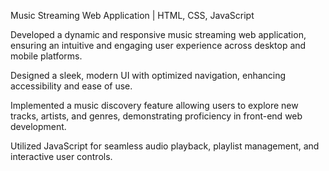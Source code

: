 Music Streaming Web Application | HTML, CSS, JavaScript

Developed a dynamic and responsive music streaming web application, ensuring an intuitive and engaging user experience across desktop and mobile platforms.

Designed a sleek, modern UI with optimized navigation, enhancing accessibility and ease of use.

Implemented a music discovery feature allowing users to explore new tracks, artists, and genres, demonstrating proficiency in front-end web development.

Utilized JavaScript for seamless audio playback, playlist management, and interactive user controls.
